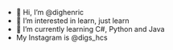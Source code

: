 - 👋 Hi, I’m @dighenric
- 👀 I’m interested in learn, just learn
- 🌱 I’m currently learning C#, Python and Java
- My Instagram is @digs_hcs

<!---
dighenric/dighenric is a ✨ special ✨ repository because its `README.md` (this file) appears on your GitHub profile.
You can click the Preview link to take a look at your changes.
--->
